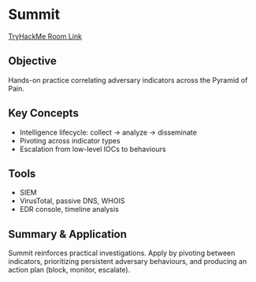 # Summit
[TryHackMe Room Link](https://tryhackme.com/room/summit)

## Objective
Hands-on practice correlating adversary indicators across the Pyramid of Pain.

## Key Concepts
- Intelligence lifecycle: collect → analyze → disseminate  
- Pivoting across indicator types  
- Escalation from low-level IOCs to behaviours

## Tools
- SIEM  
- VirusTotal, passive DNS, WHOIS  
- EDR console, timeline analysis

## Summary & Application
Summit reinforces practical investigations. Apply by pivoting between indicators, prioritizing persistent adversary behaviours, and producing an action plan (block, monitor, escalate).
